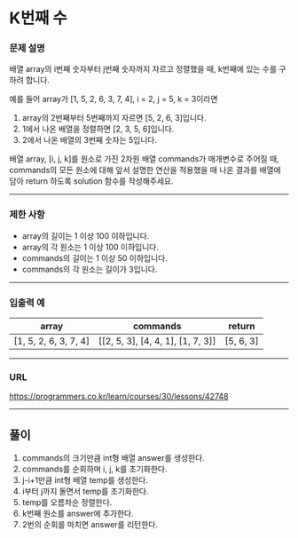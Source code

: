 # K번째 수

### 문제 설명

배열 array의 i번째 숫자부터 j번째 숫자까지 자르고 정렬했을 때, k번째에 있는 수를 구하려 합니다.

예를 들어 array가 [1, 5, 2, 6, 3, 7, 4], i = 2, j = 5, k = 3이라면

1. array의 2번째부터 5번째까지 자르면 [5, 2, 6, 3]입니다.
2. 1에서 나온 배열을 정렬하면 [2, 3, 5, 6]입니다.
3. 2에서 나온 배열의 3번째 숫자는 5입니다.

배열 array, [i, j, k]를 원소로 가진 2차원 배열 commands가 매개변수로 주어질 때, commands의 모든 원소에 대해 앞서 설명한 연산을 적용했을 때 나온 결과를 배열에 담아 return 하도록 solution 함수를 작성해주세요.

-----------
### 제한 사항

- array의 길이는 1 이상 100 이하입니다.
- array의 각 원소는 1 이상 100 이하입니다.
- commands의 길이는 1 이상 50 이하입니다.
- commands의 각 원소는 길이가 3입니다.

-----------
### 입출력 예

| array                 | commands                          | return    |
|-----------------------|-----------------------------------|-----------|
| [1, 5, 2, 6, 3, 7, 4] | [[2, 5, 3], [4, 4, 1], [1, 7, 3]] | [5, 6, 3] |
-----------
### URL

https://programmers.co.kr/learn/courses/30/lessons/42748

-----------
## 풀이
1. commands의 크기만큼 int형 배열 answer를 생성한다.
2. commands를 순회하며 i, j, k를 초기화한다.
3. j-i+1만큼 int형 배열 temp를 생성한다.
4. i부터 j까지 돌면서 temp를 초기화한다.
5. temp를 오름차순 정렬한다.
6. k번째 원소를 answer에 추가한다.
7. 2번의 순회를 마치면 answer를 리턴한다.